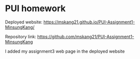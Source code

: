 # PUI homework

Deployed website: https://mskang21.github.io/PUI-Assignment1-MinsungKang/

Repository link: https://github.com/mskang21/PUI-Assignment1-MinsungKang


I added my assignment3 web page in the deployed website 
